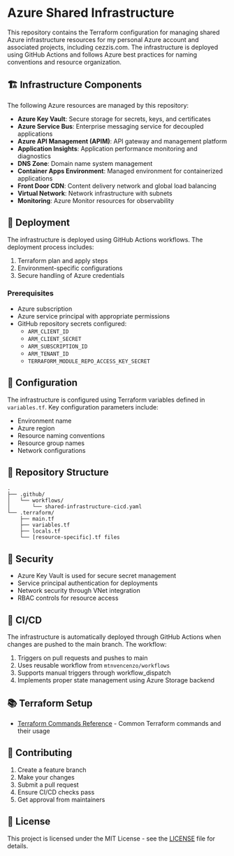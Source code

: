 # Azure Shared Infrastructure

This repository contains the Terraform configuration for managing shared Azure infrastructure resources for my personal Azure account and associated projects, including cezzis.com. The infrastructure is deployed using GitHub Actions and follows Azure best practices for naming conventions and resource organization.

## 🏗️ Infrastructure Components

The following Azure resources are managed by this repository:

- **Azure Key Vault**: Secure storage for secrets, keys, and certificates
- **Azure Service Bus**: Enterprise messaging service for decoupled applications
- **Azure API Management (APIM)**: API gateway and management platform
- **Application Insights**: Application performance monitoring and diagnostics
- **DNS Zone**: Domain name system management
- **Container Apps Environment**: Managed environment for containerized applications
- **Front Door CDN**: Content delivery network and global load balancing
- **Virtual Network**: Network infrastructure with subnets
- **Monitoring**: Azure Monitor resources for observability

## 🚀 Deployment

The infrastructure is deployed using GitHub Actions workflows. The deployment process includes:

1. Terraform plan and apply steps
2. Environment-specific configurations
3. Secure handling of Azure credentials

### Prerequisites

- Azure subscription
- Azure service principal with appropriate permissions
- GitHub repository secrets configured:
  - `ARM_CLIENT_ID`
  - `ARM_CLIENT_SECRET`
  - `ARM_SUBSCRIPTION_ID`
  - `ARM_TENANT_ID`
  - `TERRAFORM_MODULE_REPO_ACCESS_KEY_SECRET`

## 🔧 Configuration

The infrastructure is configured using Terraform variables defined in `variables.tf`. Key configuration parameters include:

- Environment name
- Azure region
- Resource naming conventions
- Resource group names
- Network configurations

## 📁 Repository Structure

```
.
├── .github/
│   └── workflows/
│       └── shared-infrastructure-cicd.yaml
└── .terraform/
    ├── main.tf
    ├── variables.tf
    ├── locals.tf
    └── [resource-specific].tf files
```

## 🔐 Security

- Azure Key Vault is used for secure secret management
- Service principal authentication for deployments
- Network security through VNet integration
- RBAC controls for resource access

## 🔄 CI/CD

The infrastructure is automatically deployed through GitHub Actions when changes are pushed to the main branch. The workflow:

1. Triggers on pull requests and pushes to main
2. Uses reusable workflow from `mtnvencenzo/workflows`
3. Supports manual triggers through workflow_dispatch
4. Implements proper state management using Azure Storage backend

## 📚 Terraform Setup

- [Terraform Commands Reference](.readme/terraform-commands.md) - Common Terraform commands and their usage


## 📝 Contributing

1. Create a feature branch
2. Make your changes
3. Submit a pull request
4. Ensure CI/CD checks pass
5. Get approval from maintainers

## 📄 License

This project is licensed under the MIT License - see the [LICENSE](LICENSE) file for details.

